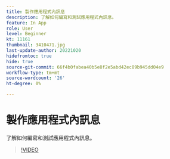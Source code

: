 ```yaml
---
title: 製作應用程式內訊息
description: 了解如何編寫和測試應用程式內訊息。
feature: In App
role: User
level: Beginner
kt: 11161
thumbnail: 3410471.jpg
last-update-author: 20221020
hidefromtoc: true
hide: true
source-git-commit: 66f4b0fabea40b5e8f2e5abd42ec89b945dd04e9
workflow-type: tm+mt
source-wordcount: '26'
ht-degree: 0%

---
```


# 製作應用程式內訊息

了解如何編寫和測試應用程式內訊息。

>[!VIDEO](https://video.tv.adobe.com/v/3410471?quality=12&learn=on)
